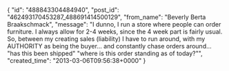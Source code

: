  {
   "id": "488843304484940",
   "post_id": "462493170453287_488691414500129",
   "from_name": "Beverly Berta Braakschmack",
   "message": "I dunno, I run a store where people can order furniture. I always allow for 2-4 weeks, since the 4 week part is fairly usual. So, between my creating sales (liability) I have to run around, with my AUTHORITY as being the buyer... and constantly chase orders around... \"has this been shipped\" \"where is this order standing as of today?\"",
   "created_time": "2013-03-06T09:56:38+0000"
 }
